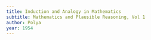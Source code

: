 ```yaml
---
title: Induction and Analogy in Mathematics
subtitle: Mathematics and Plausible Reasoning, Vol 1
author: Polya
year: 1954
---
```

